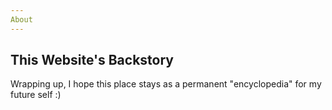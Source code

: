 ```yaml
---
About
---
```


## This Website's Backstory

Wrapping up, I hope this place stays as a permanent "encyclopedia" for my future self :)

